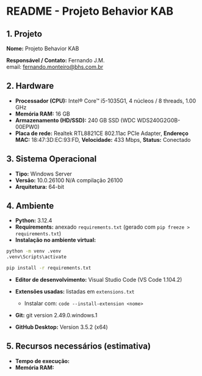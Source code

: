# README - Projeto Behavior KAB

## 1. Projeto

**Nome:** Projeto Behavior KAB

**Responsável / Contato:** Fernando J.M.  
email: [fernando.monteiro@bhs.com.br](mailto:fernando.monteiro@bhs.com.br)

## 2. Hardware

* **Processador (CPU):** Intel® Core™ i5-1035G1, 4 núcleos / 8 threads, 1.00 GHz
* **Memória RAM:** 16 GB
* **Armazenamento (HD/SSD):** 240 GB SSD (WDC WDS240G2G0B-00EPW0)
* **Placa de rede:** Realtek RTL8821CE 802.11ac PCIe Adapter, **Endereço MAC:** 18:47:3D:EC:93:FD, **Velocidade:** 433 Mbps, **Status:** Conectado


## 3. Sistema Operacional

* **Tipo:** Windows Server
* **Versão:** 10.0.26100 N/A compilação 26100
* **Arquitetura:** 64-bit

## 4. Ambiente

* **Python:** 3.12.4
* **Requirements:** anexado `requirements.txt` (gerado com `pip freeze > requirements.txt`)
* **Instalação no ambiente virtual:**

```bash
python -m venv .venv
.venv\Scripts\activate  

pip install -r requirements.txt
```

* **Editor de desenvolvimento:** Visual Studio Code (VS Code 1.104.2)
* **Extensões usadas:** listadas em `extensions.txt`

  * Instalar com: `code --install-extension <nome>`

* **Git:** git version 2.49.0.windows.1
* **GitHub Desktop:** Version 3.5.2 (x64)

## 5. Recursos necessários (estimativa)

* **Tempo de execução:**
* **Memória RAM:**
